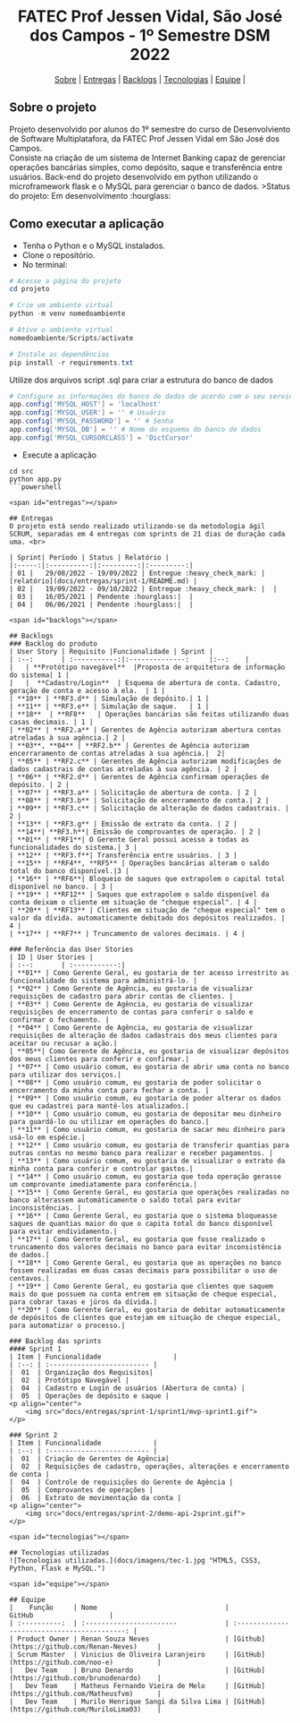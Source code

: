 <span id="topo"></span>
<h1 align="center">FATEC Prof Jessen Vidal, São José dos Campos - 1º Semestre DSM 2022</h1>
<p align="center">
    <a href="#sobre">Sobre</a> | 
    <a href="#entregas">Entregas</a> | 
    <a href="#backlogs">Backlogs</a> |  
    <a href="#tecnologias">Tecnologias</a> | 
    <a href="#equipe">Equipe</a> | 
</p>
<span id="sobre"></span>

<h2> Sobre o projeto </h2>
Projeto desenvolvido por alunos do 1º semestre do curso de Desenvolviento de Software Multiplatafora, da FATEC Prof Jessen Vidal em São José dos Campos. <br> Consiste na criação de um sistema de Internet Banking capaz de gerenciar operações bancárias simples, como depósito, saque e transferência entre usuários. Back-end do projeto desenvolvido em python utilizando o microframework flask e o MySQL para gerenciar o banco de dados.
>Status do projeto: Em desenvolvimento :hourglass:

## Como executar a aplicação
* Tenha o Python e o MySQL instalados. <br>
* Clone o repositório. <br>
* No terminal:
```powershell
# Acesse a página do projeto
cd projeto

# Crie um ambiente virtual
python -m venv nomedoambiente

# Ative o ambiente virtual
nomedoambiente/Scripts/activate

# Instale as dependências
pip install -r requirements.txt
``` 
<p>Utilize dos arquivos script .sql para criar a estrutura do banco de dados</p>

```powershell
# Configure as informações do banco de dados de acordo com o seu servidor nos arquivos app.py e modelo.py 
app.config['MYSQL_HOST'] = 'localhost' 
app.config['MYSQL_USER'] = '' # Usuário 
app.config['MYSQL_PASSWORD'] = '' # Senha 
app.config['MYSQL_DB'] = '' # Nome do esquema do banco de dados
app.config['MYSQL_CURSORCLASS'] = 'DictCursor'
```
* Execute a aplicação
```
cd src
python app.py
```powershell

<span id="entregas"></span>

## Entregas
O projeto está sendo realizado utilizando-se da metodologia ágil SCRUM, separadas em 4 entregas com sprints de 21 dias de duração cada uma. <br>

| Sprint| Período | Status | Relatório |
|:-----:|:----------:|:---------:|:---------:|
| 01 |   29/08/2022 - 19/09/2022 | Entregue :heavy_check_mark: | [relatório](docs/entregas/sprint-1/README.md) |
| 02 |   19/09/2022 - 09/10/2022 | Entregue :heavy_check_mark: |  |
| 03 |   16/05/2021 | Pendente :hourglass:|  |
| 04 |   06/06/2021 | Pendente :hourglass:|  |

<span id="backlogs"></span>

## Backlogs
### Backlog do produto
| User Story | Requisito |Funcionalidade | Sprint |
| :--:       | :-----------:|:--------------:     |:--:    |
|   | **Protótipo navegável**  |Proposta de arquitetura de informação do sistema| 1 |
|   |  **Cadastro/Login**  | Esquema de abertura de conta. Cadastro, geração de conta e acesso à ela.  | 1 |
| **10** | **RF3.d** | Simulação de depósito.| 1 |
| **11** | **RF3.e** | Simulação de saque.   | 1 |
| **18**  | **RF8**   | Operações bancárias são feitas utilizando duas casas decimais. | 1 |
| **02** | **RF2.a** | Gerentes de Agência autorizam abertura contas atreladas à sua agência.| 2 |
| **03**, **04** | **RF2.b** | Gerentes de Agência autorizam encerraramento de contas atreladas à sua agência.|  2|
| **05** | **RF2.c** | Gerentes de Agência autorizam modificações de dados cadastrais de contas atreladas à sua agência. | 2 |  
| **06** | **RF2.d** | Gerentes de Agência confirmam operações de depósito. | 2 |
| **07** | **RF3.a** | Solicitação de abertura de conta. | 2 |
| **08** | **RF3.b** | Solicitação de encerramento de conta.| 2 |
| **09** | **RF3.c** | Solicitação de alteração de dados cadastrais. | 2 |
| **13** | **RF3.g** | Emissão de extrato da conta. | 2 |
| **14**| **RF3.h**| Emissão de comprovantes de operação. | 2 |
| **01** | **RF1**| O Gerente Geral possui acesso a todas as funcionalidades do sistema.| 3 |
| **12** | **RF3.f**| Transferência entre usuários. | 3 |
| **15** | **RF4**, **RF5** | Operações bancárias alteram o saldo total do banco disponível.|3 |
| **16** | **RF6**| Bloqueio de saques que extrapolem o capital total disponível no banco. | 3 |
| **19** | **RF12** | Saques que extrapolem o saldo disponível da conta deixam o cliente em situação de "cheque especial". | 4 |
| **20** | **RF13** | Clientes em situação de "cheque especial" tem o valor da dívida. automaticamente debitado dos depósitos realizados. | 4 |
| **17** | **RF7** | Truncamento de valores decimais. | 4 |

### Referência das User Stories
| ID | User Stories | 
| :--:       | :-----------:|
| **01** | Como Gerente Geral, eu gostaria de ter acesso irrestrito as funcionalidade do sistema para administrá-lo. |
| **02** | Como Gerente de Agência, eu gostaria de visualizar requisições de cadastro para abrir contas de clientes. |
| **03** | Como Gerente de Agência, eu gostaria de visualizar requisições de encerramento de contas para conferir o saldo e confirmar o fechamento. |
| **04** | Como Gerente de Agência, eu gostaria de visualizar requisições de alteração de dados cadastrais dos meus clientes para aceitar ou recusar a ação.|
| **05**| Como Gerente de Agência, eu gostaria de visualizar depósitos dos meus clientes para conferir e confirmar.|
| **07** | Como usuário comum, eu gostaria de abrir uma conta no banco para utilizar dos serviços.|
| **08** | Como usuário comum, eu gostaria de poder solicitar o encerramento da minha conta para fechar a conta. |
| **09** | Como usuário comum, eu gostaria de poder alterar os dados que eu cadastrei para mantê-los atualizados.|
| **10** | Como usuário comum, eu gostaria de depositar meu dinheiro para guardá-lo ou utilizar em operações do banco.|
| **11** | Como usuário comum, eu gostaria de sacar meu dinheiro para usá-lo em espécie.|
| **12** | Como usuário comum, eu gostaria de transferir quantias para outras contas no mesmo banco para realizar e receber pagamentos. |
| **13** | Como usuário comum, eu gostaria de visualizar o extrato da minha conta para conferir e controlar gastos.|
| **14** | Como usuário comum, eu gostaria que toda operação gerasse um comprovante imediatamente para conferência.|
| **15** | Como Gerente Geral, eu gostaria que operações realizadas no banco alterassem automáticamente o saldo total para evitar inconsistências. |
| **16** | Como Gerente Geral, eu gostaria que o sistema bloqueasse saques de quantias maior do que o capita total do banco disponível para evitar endividamento.|
| **17** | Como Gerente Geral, eu gostaria que fosse realizado o truncamento dos valores decimais no banco para evitar inconsistência de dados.|
| **18** | Como Gerente Geral, eu gostaria que as operações no banco fossem realizadas em duas casas decimais para possibilitar o uso de centavos.|
| **19** | Como Gerente Geral, eu gostaria que clientes que saquem mais do que possuem na conta entrem em situação de cheque especial, para cobrar taxas e júros da dívida.|
| **20** | Como Gerente Geral, eu gostaria de debitar automaticamente de depósitos de clientes que estejam em situação de cheque especial, para automatizar o processo.|

### Backlog das sprints
#### Sprint 1
| Item | Funcionalidade                  |
| :--: | :------------------------- |
|  01  | Organização dos Requisitos|
|  02  | Protótipo Navegável |
|  04  | Cadastro e Login de usuários (Abertura de conta) |
|  05  | Operações de depósito e saque |
<p align="center">
    <img src="docs/entregas/sprint-1/sprint1/mvp-sprint1.gif">
</p>

### Sprint 2 
| Item | Funcionalidade             |
| :--: | :------------------------- |
|  01  | Criação de Gerentes de Agência|
|  02  | Requisições de cadastro, operações, alterações e encerramento de conta |
|  04  | Controle de requisições do Gerente de Agência |
|  05  | Comprovantes de operações |
|  06  | Extrato de movimentação da conta |
<p align="center">
    <img src="docs/entregas/sprint-2/demo-api-2sprint.gif">
</p>

<span id="tecnologias"></span>

## Tecnologias utilizadas
![Tecnologias utilizadas.](docs/imagens/tec-1.jpg "HTML5, CSS3, Python, Flask e MySQL.")

<span id="equipe"></span>

## Equipe
|    Função     | Nome                                |                     GitHub                   |
| :----------:  | :-----------------------            | :------------------------------------------: |
| Product Owner | Renan Souza Neves                   | [Github](https://github.com/Renan-Neves)     |
| Scrum Master  | Vinicius de Oliveira Laranjeiro     | [GitHub](https://github.com/noo-e)           |
|   Dev Team    | Bruno Denardo                       | [GitHub](https://github.com/brunodenardo)    |
|   Dev Team    | Matheus Fernando Vieira de Melo     | [GitHub](https://github.com/Matheusfvm)      |
|   Dev Team    | Murilo Henrique Sangi da Silva Lima | [GitHub](https://github.com/MuriloLima03)    |

